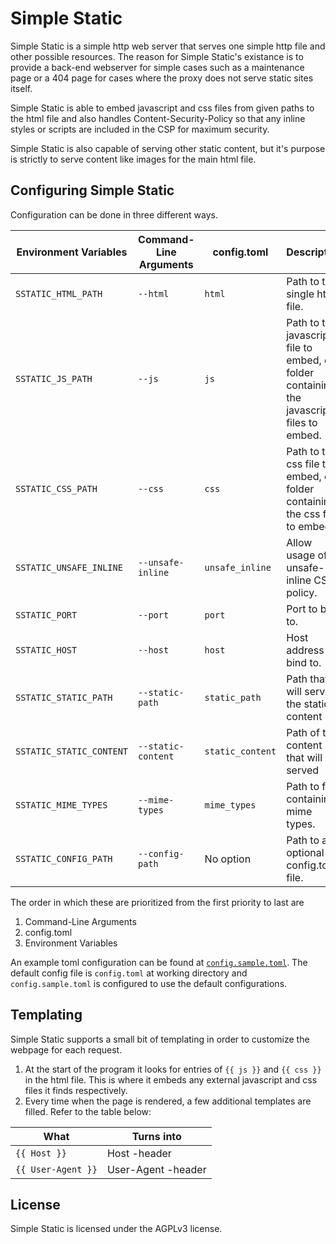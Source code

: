 # Simple Static

Simple Static is a simple http web server that serves one simple http file and other possible resources.
The reason for Simple Static's existance is to provide a back-end webserver for simple cases such as a maintenance
page or a 404 page for cases where the proxy does not serve static sites itself.

Simple Static is able to embed javascript and css files from given paths to the html file and also handles 
Content-Security-Policy so that any inline styles or scripts are included in the CSP for maximum security.

Simple Static is also capable of serving other static content, but it's purpose is strictly to serve content
like images for the main html file.

## Configuring Simple Static

Configuration can be done in three different ways. 

| Environment Variables    | Command-Line Arguments  | config.toml     | Description
|--------------------------|-------------------------|-----------------|------------------------------
| `SSTATIC_HTML_PATH`      | `--html`                | `html`          | Path to the single html file.
| `SSTATIC_JS_PATH`        | `--js`                  | `js`            | Path to the javascript file to embed, or folder containing the javascript files to embed.
| `SSTATIC_CSS_PATH`       | `--css`                 | `css`           | Path to the css file to embed, or folder containing the css files to embed.
| `SSTATIC_UNSAFE_INLINE`  | `--unsafe-inline`       | `unsafe_inline` | Allow usage of unsafe-inline CSP policy.
| `SSTATIC_PORT`           | `--port`                | `port`          | Port to bind to.
| `SSTATIC_HOST`           | `--host`                | `host`          | Host address to bind to.
| `SSTATIC_STATIC_PATH`    | `--static-path`         | `static_path`   | Path that will serve the static content
| `SSTATIC_STATIC_CONTENT` | `--static-content`      | `static_content`| Path of the content that will be served
| `SSTATIC_MIME_TYPES`     | `--mime-types`          | `mime_types`    | Path to file containing mime types.
| `SSTATIC_CONFIG_PATH`    | `--config-path`         | No option       | Path to an optional config.toml file.

The order in which these are prioritized from the first priority to last are
1. Command-Line Arguments
2. config.toml
3. Environment Variables

An example toml configuration can be found at [`config.sample.toml`](config.sample.toml). The default config file is `config.toml` at working directory
and `config.sample.toml` is configured to use the default configurations.

## Templating

Simple Static supports a small bit of templating in order to customize the webpage for each request.

1. At the start of the program it looks for entries of `{{ js }}` and `{{ css }}` in the html file. This is where it embeds any external 
javascript and css files it finds respectively.
2. Every time when the page is rendered, a few additional templates are filled. Refer to the table below:

| What                  | Turns into          |
|-----------------------|---------------------|
| `{{ Host }}`          | Host -header        |
| `{{ User-Agent }}`    | User-Agent -header  |

## License

Simple Static is licensed under the AGPLv3 license.
